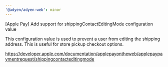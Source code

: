 ```yaml
---
'@adyen/adyen-web': minor
---
```


[Apple Pay] Add support for shippingContactEditingMode configuration value

This configuration value is used to prevent a user from editing the shipping address. This is useful for store pickup checkout options.

https://developer.apple.com/documentation/applepayontheweb/applepaypaymentrequest/shippingcontacteditingmode
